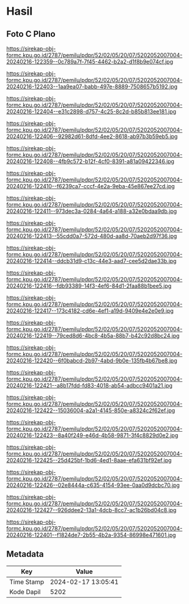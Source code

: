 # Hasil

## Foto C Plano

https://sirekap-obj-formc.kpu.go.id/2787/pemilu/pdpr/52/02/05/20/07/5202052007004-20240216-122359--0c789a7f-7f45-4462-b2a2-d1f8b9e074cf.jpg

https://sirekap-obj-formc.kpu.go.id/2787/pemilu/pdpr/52/02/05/20/07/5202052007004-20240216-122403--1aa9ea07-babb-497e-8889-7508657b5192.jpg

https://sirekap-obj-formc.kpu.go.id/2787/pemilu/pdpr/52/02/05/20/07/5202052007004-20240216-122404--e31c2898-d757-4c25-8c2d-b85b813ee181.jpg

https://sirekap-obj-formc.kpu.go.id/2787/pemilu/pdpr/52/02/05/20/07/5202052007004-20240216-122406--92982d61-8dfd-4ee2-8618-ab97b3b59eb5.jpg

https://sirekap-obj-formc.kpu.go.id/2787/pemilu/pdpr/52/02/05/20/07/5202052007004-20240216-122408--4fb9c572-b12f-4cf0-8391-a81a09422346.jpg

https://sirekap-obj-formc.kpu.go.id/2787/pemilu/pdpr/52/02/05/20/07/5202052007004-20240216-122410--f6239ca7-cccf-4e2a-9eba-45e867ee27cd.jpg

https://sirekap-obj-formc.kpu.go.id/2787/pemilu/pdpr/52/02/05/20/07/5202052007004-20240216-122411--973dec3a-0284-4a64-a188-a32e0bdaa9db.jpg

https://sirekap-obj-formc.kpu.go.id/2787/pemilu/pdpr/52/02/05/20/07/5202052007004-20240216-122413--55cdd0a7-572d-480d-aa8d-70aeb2d97f36.jpg

https://sirekap-obj-formc.kpu.go.id/2787/pemilu/pdpr/52/02/05/20/07/5202052007004-20240216-122414--ddcb31d9-c13c-44e3-aad7-cee5d2dae33b.jpg

https://sirekap-obj-formc.kpu.go.id/2787/pemilu/pdpr/52/02/05/20/07/5202052007004-20240216-122416--fdb93389-14f3-4ef6-84d1-2faa88b1bee5.jpg

https://sirekap-obj-formc.kpu.go.id/2787/pemilu/pdpr/52/02/05/20/07/5202052007004-20240216-122417--173c4182-cd6e-4ef1-a19d-9409e4e2e0e9.jpg

https://sirekap-obj-formc.kpu.go.id/2787/pemilu/pdpr/52/02/05/20/07/5202052007004-20240216-122419--79ced8d6-4bc8-4b5a-88b7-b42c92d8bc24.jpg

https://sirekap-obj-formc.kpu.go.id/2787/pemilu/pdpr/52/02/05/20/07/5202052007004-20240216-122420--6f0babcd-2b97-4abd-9b0e-135fb4b67be8.jpg

https://sirekap-obj-formc.kpu.go.id/2787/pemilu/pdpr/52/02/05/20/07/5202052007004-20240216-122421--a8b17fdd-fd83-4018-ab54-adbcc9401a21.jpg

https://sirekap-obj-formc.kpu.go.id/2787/pemilu/pdpr/52/02/05/20/07/5202052007004-20240216-122422--15036004-a2a1-4145-850e-a8324c2f62ef.jpg

https://sirekap-obj-formc.kpu.go.id/2787/pemilu/pdpr/52/02/05/20/07/5202052007004-20240216-122423--8a40f249-e46d-4b58-9871-3f4c8829d0e2.jpg

https://sirekap-obj-formc.kpu.go.id/2787/pemilu/pdpr/52/02/05/20/07/5202052007004-20240216-122425--25d425bf-1bd6-4ed1-8aae-efa631bf92ef.jpg

https://sirekap-obj-formc.kpu.go.id/2787/pemilu/pdpr/52/02/05/20/07/5202052007004-20240216-122426--02e8444a-c635-4154-93ee-0aa0d9dcbc70.jpg

https://sirekap-obj-formc.kpu.go.id/2787/pemilu/pdpr/52/02/05/20/07/5202052007004-20240216-122427--926ddee2-13a1-4dcb-8cc7-ac1b26bd04c8.jpg

https://sirekap-obj-formc.kpu.go.id/2787/pemilu/pdpr/52/02/05/20/07/5202052007004-20240216-122401--f1824de7-2b55-4b2a-9354-86998e471601.jpg


## Metadata

| Key        | Value               |
| ---------- | ------------------- |
| Time Stamp | 2024-02-17 13:05:41 |
| Kode Dapil | 5202                |



